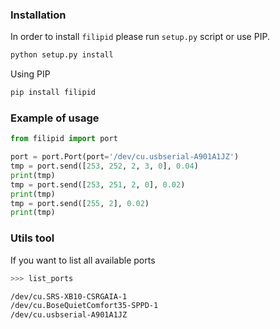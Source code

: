 ### Installation

In order to install `filipid` please run `setup.py` script or use PIP.

```bash
python setup.py install
```

Using PIP

```bash
pip install filipid
```

### Example of usage

```python
from filipid import port

port = port.Port(port='/dev/cu.usbserial-A901A1JZ')
tmp = port.send([253, 252, 2, 3, 0], 0.04)
print(tmp)
tmp = port.send([253, 251, 2, 0], 0.02)
print(tmp)
tmp = port.send([255, 2], 0.02)
print(tmp)
```

### Utils tool

If you want to list all available ports

```bash
>>> list_ports

/dev/cu.SRS-XB10-CSRGAIA-1
/dev/cu.BoseQuietComfort35-SPPD-1
/dev/cu.usbserial-A901A1JZ

```